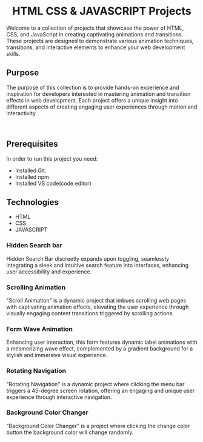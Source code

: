 <div>
<h1 align="center">HTML CSS & JAVASCRIPT Projects</h1> 
<p>Welcome to a collection of   projects that showcase the power of HTML, CSS, and JavaScript in creating captivating animations and transitions. These projects are designed to demonstrate various animation techniques, transitions, and interactive elements to enhance your web development skills.</p>
</div>

## Purpose

<p>The purpose of this collection is to provide hands-on experience and inspiration for developers interested in mastering animation and transition effects in web development. Each project offers a unique insight into different aspects of creating engaging user experiences through motion and interactivity.</p>

<br>

## Prerequisites

In order to run this project you need:

- Installed Git.
- Installed npm
- Installed VS code(code editor)

## Technologies

  <ul>
    <li>HTML</li>
    <li>CSS</li>
    <li>JAVASCRIPT</li>
  </ul>
  
<h3>Hidden Search bar</h3>
<p>Hidden Search Bar discreetly expands upon toggling, seamlessly integrating a sleek and intuitive search feature into interfaces, enhancing user accessibility and experience.</p>
<h3>Scrolling Animation</h3>
<p>"Scroll Animation" is a dynamic project that imbues scrolling web pages with captivating animation effects, elevating the user experience through visually engaging content transitions triggered by scrolling actions.</p>
<h3>Form Wave Animation</h3>
<p>Enhancing user interaction, this form features dynamic label animations with a mesmerizing wave effect, complemented by a gradient background for a stylish and immersive visual experience.</p>
<h3>Rotating Navigation</h3>
<p>"Rotating Navigation" is a dynamic project where clicking the menu bar triggers a 45-degree screen rotation, offering an engaging and unique user experience through interactive navigation.</p>
<h3>Background Color Changer </h3>
<p>"Background Color Changer" is a project where clicking the change color button the background color will change randomly.</p>
